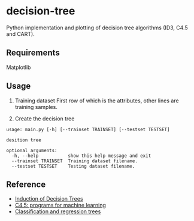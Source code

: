 # decision-tree
Python implementation and plotting of decision tree algorithms (ID3, C4.5 and CART).

## Requirements
Matplotlib

## Usage
1. Training dataset
First row of which is the attributes, other lines are training samples.

2. Create the decision tree
```
usage: main.py [-h] [--trainset TRAINSET] [--testset TESTSET]

desition tree

optional arguments:
  -h, --help           show this help message and exit
  --trainset TRAINSET  Training dataset filename.
  --testset TESTSET    Testing dataset filename.
``` 

## Reference
 * [Induction of Decision Trees](http://hunch.net/~coms-4771/quinlan.pdf)  
 * [C4.5: programs for machine learning](https://dl.acm.org/citation.cfm?id=152181) 
 * [Classification and regression trees](https://content.taylorfrancis.com/books/download?dac=C2009-0-07054-X&isbn=9781351460491&format=googlePreviewPdf) 